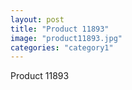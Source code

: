 ```yaml
---
layout: post
title: "Product 11893"
image: "product11893.jpg"
categories: "category1"
---
```

Product 11893
